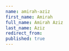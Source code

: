 ```yaml
---
name: amirah-aziz
first_name: Amirah
full_name: Amirah Aziz
last_name: Aziz
redirect_from:
published: true
---
```

